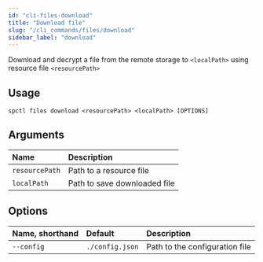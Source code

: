 ```yaml
---
id: "cli-files-download"
title: "Download file"
slug: "/cli_commands/files/download"
sidebar_label: "download"
---
```


Download and decrypt a file from the remote storage to `<localPath>` using resource file `<resourcePath>`

## Usage

```
spctl files download <resourcePath> <localPath> [OPTIONS]
```

## Arguments

|**Name**|**Description**|
| :- | :- |
|`resourcePath`|Path to a resource file|
|`localPath`|Path to save downloaded file|

## Options

|**Name, shorthand**|**Default**|**Description**|
| :- | :- | :- |
|`--config`|`./config.json`|Path to the configuration file|
